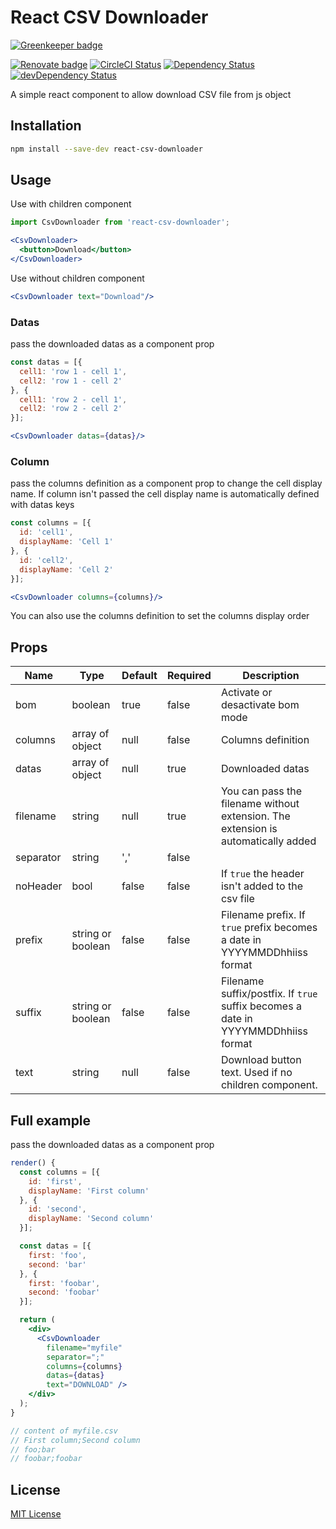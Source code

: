 # React CSV Downloader

[![Greenkeeper badge](https://badges.greenkeeper.io/dolezel/react-csv-downloader.svg)](https://greenkeeper.io/)

[![Renovate badge][renovate-badge]][renovate]
[![CircleCI Status][build-badge]][build]
[![Dependency Status][deps-badge]][deps]
[![devDependency Status][dev-deps-badge]][dev-deps]

A simple react component to allow download CSV file from js object

## Installation

```sh
npm install --save-dev react-csv-downloader
```

## Usage
Use with children component

```jsx
import CsvDownloader from 'react-csv-downloader';

<CsvDownloader>
  <button>Download</button>
</CsvDownloader>
```

Use without children component

```jsx
<CsvDownloader text="Download"/>
```
### Datas
pass the downloaded datas as a component prop

```jsx
const datas = [{
  cell1: 'row 1 - cell 1',
  cell2: 'row 1 - cell 2'
}, {
  cell1: 'row 2 - cell 1',
  cell2: 'row 2 - cell 2'
}];

<CsvDownloader datas={datas}/>
```

### Column
pass the columns definition as a component prop to change the cell display name. If column isn't passed the cell display name is automatically defined with datas keys

```jsx
const columns = [{
  id: 'cell1',
  displayName: 'Cell 1'
}, {
  id: 'cell2',
  displayName: 'Cell 2'
}];

<CsvDownloader columns={columns}/>
```

You can also use the columns definition to set the columns display order

## Props
| Name      	| Type              	| Default 	| Required 	| Description                                                                       	|
|-----------	|-------------------	|---------	|----------	|-----------------------------------------------------------------------------------	|
| bom       	| boolean           	| true    	|   false  	| Activate or desactivate bom mode                                                  	|
| columns   	| array of object   	| null    	|   false  	| Columns definition                                                                	|
| datas     	| array of object   	| null    	|   true   	| Downloaded datas                                                                  	|
| filename  	| string            	| null    	|   true   	| You can pass the filename without extension. The extension is automatically added 	|
| separator 	| string            	| ','     	|   false  	|                                                                                   	|
| noHeader  	| bool              	| false   	|   false  	| If `true` the header isn't added to the csv file                                   	|
| prefix    	| string or boolean 	| false   	|   false  	| Filename prefix. If `true` prefix becomes a date in YYYYMMDDhhiiss format          	|
| suffix    	| string or boolean 	| false   	|   false  	| Filename suffix/postfix. If `true` suffix becomes a date in YYYYMMDDhhiiss format  	|
| text      	| string            	| null    	|   false  	| Download button text. Used if no children component.                              	|

## Full example
pass the downloaded datas as a component prop

```jsx
render() {
  const columns = [{
    id: 'first',
    displayName: 'First column'
  }, {
    id: 'second',
    displayName: 'Second column'
  }];

  const datas = [{
    first: 'foo',
    second: 'bar'
  }, {
    first: 'foobar',
    second: 'foobar'
  }];

  return (
    <div>
      <CsvDownloader
        filename="myfile"
        separator=";"
        columns={columns}
        datas={datas}
        text="DOWNLOAD" />
    </div>
  );
}

// content of myfile.csv
// First column;Second column
// foo;bar
// foobar;foobar
```

## License

[MIT License](http://opensource.org/licenses/MIT)

[renovate-badge]: https://img.shields.io/badge/renovate-enabled-brightgreen.svg
[renovate]: https://renovatebot.com/

[build-badge]: https://circleci.com/gh/dolezel/react-csv-downloader.svg?style=svg
[build]: https://circleci.com/gh/dolezel/workflows/react-csv-downloader

[deps-badge]: https://david-dm.org/dolezel/react-csv-downloader.svg
[deps]: https://david-dm.org/dolezel/react-csv-downloader

[dev-deps-badge]: https://david-dm.org/dolezel/react-csv-downloader/dev-status.svg
[dev-deps]: https://david-dm.org/dolezel/react-csv-downloader#info=devDependencies
